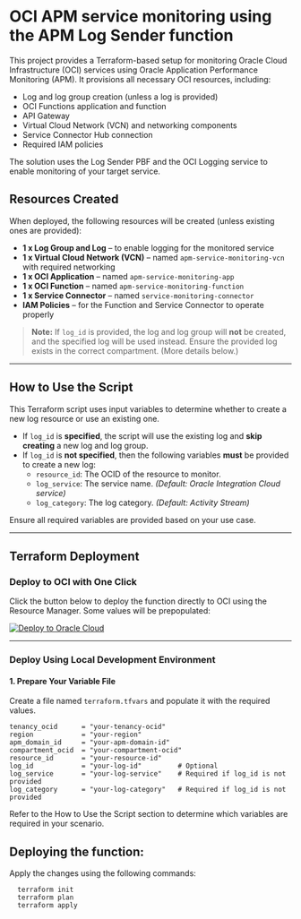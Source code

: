 # OCI APM service monitoring using the APM Log Sender function

This project provides a Terraform-based setup for monitoring Oracle Cloud Infrastructure (OCI) services using Oracle Application Performance Monitoring (APM). It provisions all necessary OCI resources, including:

- Log and log group creation (unless a log is provided)
- OCI Functions application and function
- API Gateway
- Virtual Cloud Network (VCN) and networking components
- Service Connector Hub connection
- Required IAM policies

The solution uses the Log Sender PBF and the OCI Logging service to enable monitoring of your target service.

## Resources Created

When deployed, the following resources will be created (unless existing ones are provided):

- **1 x Log Group and Log** – to enable logging for the monitored service
- **1 x Virtual Cloud Network (VCN)** – named `apm-service-monitoring-vcn` with required networking
- **1 x OCI Application** – named `apm-service-monitoring-app`
- **1 x OCI Function** – named `apm-service-monitoring-function`
- **1 x Service Connector** – named `service-monitoring-connector`
- **IAM Policies** – for the Function and Service Connector to operate properly

> **Note:** If `log_id` is provided, the log and log group will **not** be created, and the specified log will be used instead. Ensure the provided log exists in the correct compartment. (More details below.)

---

## How to Use the Script

This Terraform script uses input variables to determine whether to create a new log resource or use an existing one.

- If `log_id` is **specified**, the script will use the existing log and **skip creating** a new log and log group.
- If `log_id` is **not specified**, then the following variables **must** be provided to create a new log:
  - `resource_id`: The OCID of the resource to monitor.
  - `log_service`: The service name. *(Default: Oracle Integration Cloud service)*
  - `log_category`: The log category. *(Default: Activity Stream)*

Ensure all required variables are provided based on your use case.

---

## Terraform Deployment

### Deploy to OCI with One Click

Click the button below to deploy the function directly to OCI using the Resource Manager. Some values will be prepopulated:

[![Deploy to Oracle Cloud](https://oci-resourcemanager-plugin.plugins.oci.oraclecloud.com/latest/deploy-to-oracle-cloud.svg)](https://cloud.oracle.com/resourcemanager/stacks/create?zipUrl=https://github.com/M-Iliass/oci-observability-and-management/releases/download/v1.0.1/oci-apm-service-monitoring.zip)

---

### Deploy Using Local Development Environment

#### 1. Prepare Your Variable File

Create a file named `terraform.tfvars` and populate it with the required values.

```hcl
tenancy_ocid      = "your-tenancy-ocid"
region            = "your-region"
apm_domain_id     = "your-apm-domain-id"
compartment_ocid  = "your-compartment-ocid"
resource_id       = "your-resource-id"
log_id            = "your-log-id"         # Optional
log_service       = "your-log-service"    # Required if log_id is not provided
log_category      = "your-log-category"   # Required if log_id is not provided
```

Refer to the How to Use the Script section to determine which variables are required in your scenario.


## Deploying the function:

Apply the changes using the following commands:

```
  terraform init
  terraform plan
  terraform apply
```
